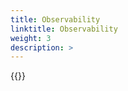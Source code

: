 ```yaml
---
title: Observability
linktitle: Observability
weight: 3
description: >
--- 
```


{{<include  file="content/v1/getting-started/upgrade/helm/module/observability.md" Var="powerscale">}}